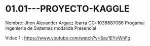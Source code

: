 # 01.01---PROYECTO-KAGGLE

Nombre: Jhon Alexander Argaez Ibarra CC: 1036687066 Progama: Ingenieria de Sistemas modalida Presencial

Video 1 : https://www.youtube.com/watch?v=Say1EYvWhFg
